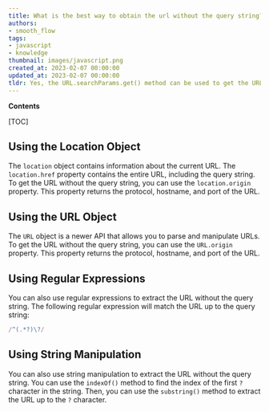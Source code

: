 ```yaml
---
title: What is the best way to obtain the url without the query string?
authors:
- smooth_flow
tags:
- javascript
- knowledge
thumbnail: images/javascript.png
created_at: 2023-02-07 00:00:00
updated_at: 2023-02-07 00:00:00
tldr: Yes, the URL.searchParams.get() method can be used to get the URL without query string in Javascript.
---
```


**Contents**

[TOC]

## Using the Location Object

The `location` object contains information about the current URL. The `location.href` property contains the entire URL, including the query string. To get the URL without the query string, you can use the `location.origin` property. This property returns the protocol, hostname, and port of the URL.

## Using the URL Object

The `URL` object is a newer API that allows you to parse and manipulate URLs. To get the URL without the query string, you can use the `URL.origin` property. This property returns the protocol, hostname, and port of the URL.

## Using Regular Expressions

You can also use regular expressions to extract the URL without the query string. The following regular expression will match the URL up to the query string:

```js
/^(.*?)\?/
```

## Using String Manipulation

You can also use string manipulation to extract the URL without the query string. You can use the `indexOf()` method to find the index of the first `?` character in the string. Then, you can use the `substring()` method to extract the URL up to the `?` character.
